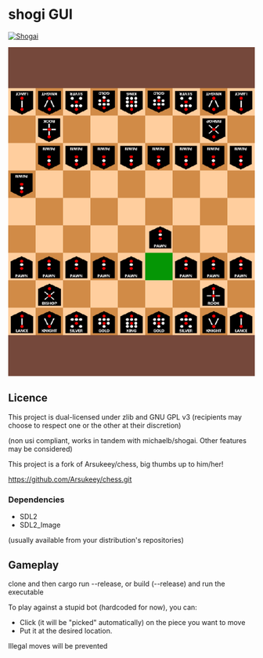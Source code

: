 # shogi GUI

[![Shogai](https://img.shields.io/badge/Shogai-v2.0.0-green.svg)](https://github.com/michaelb/shogai)

![](screen.png)

## Licence

This project is dual-licensed under zlib and GNU GPL v3 (recipients may choose to respect one or the other at their discretion)

(non usi compliant, works in tandem with michaelb/shogai. Other features may be considered)

This project is a fork of Arsukeey/chess, big thumbs up to him/her!

https://github.com/Arsukeey/chess.git


### Dependencies
 - SDL2
 - SDL2_Image
 
 (usually available from your distribution's repositories)



## Gameplay

clone and then cargo run --release, or build (--release) and run the executable

To play against a stupid bot (hardcoded for now), you can:

- Click (it will be "picked" automatically) on the piece you want to move
- Put it at the desired location.

Illegal moves will be prevented
